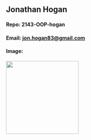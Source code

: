 ## Jonathan Hogan
#### Repo: 2143-OOP-hogan
#### Email: jon.hogan83@gmail.com
#### Image:
<img src = "https://avatars3.githubusercontent.com/u/18120090?s=400&u=4ec5eb8b64232219fd854091d15eb849645ac6fe&v=4" width = "200">
